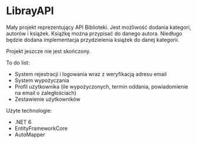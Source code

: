 # LibrayAPI
Mały projekt reprezentujący API Biblioteki. Jest możliwość dodania kategori, autorów i książek. Książkę można przypisać do danego autora. 
Niedługo będzie dodana implementacja przydzielenia książek do danej kategorii.

Projekt jeszcze nie jest skończony.

To do list:
- System rejestracji i logowania wraz z weryfikacją adresu email
- System wypożyczania
- Profil użytkownika (ile wypożyczonych, termin oddania, powiadomienie na email o zaległościach)
- Zestawienie użytkowników


Użyte technologie:
- .NET 6
- EntityFrameworkCore
- AutoMapper

